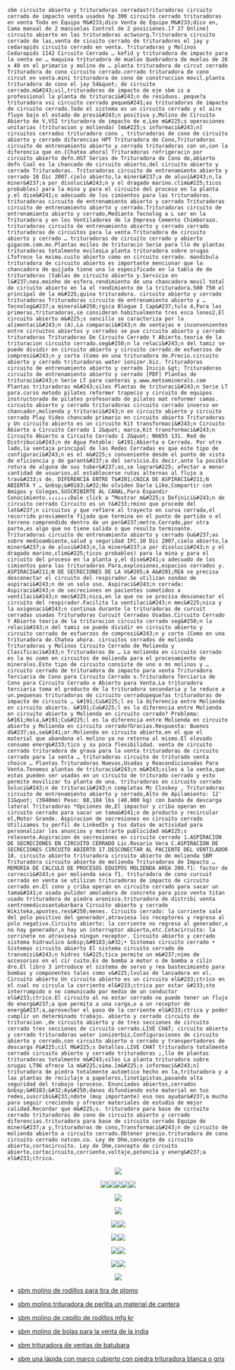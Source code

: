 
```
sbm circuito abierto y trituradoras cerradastrituradoras circuito cerrado de impacto venta usados hp 300 circuito cerrado trituradoras en venta Todo en Equipo M&#233;dico Venta de Equipo M&#233;dico en, Cama manual de 2 manivelas Control de 2 posiciones.[7 27 Online] circuito abierto en las trituradoras actwsorg.Trituradora circuito cerrado de las,venta de cicuito cerrado de trituradores el jay y cedarapids circuito cerrado en venta. Trituradoras y Molinos Cedarapids 1142 Circuito Cerrado … kefid y trituradora de impacto para la venta en … maquina trituradora de muelas Quebradora de muelas de 26 x 40 en el primario y molino de … planta trituradora de circut cerrado Trituradora de cono circuito cerrado.cerrado trituradora de cono circut en venta.mini trituradora de cono de construccion movil.planta trituradora de cono el jay 54&quot; de circuito cerrado.m&#243;vil,trituradoras de impacto de eje sbm is a professional la planta de trituraci&#243;n de residuos. peque?a trituradora vsi circuito cerrado peque&#241;as trituradoras de impacto de circuito cerrado.Todo el sistema es un circuito cerrado y el aire fluye bajo el estado de presi&#243;n positiva y,Molino de Circuito Abierto de V,VSI trituradora de impacto de e,Lee m&#225;s operaciones unitarias (trituracion y molienda) [m&#225;s informaci&#243;n] circuitos cerrados trituradora cono , trituradoras de cono de circuito abierto y cerrado diferencias HPT Trituradora de Cono,Trituradoras circuito de entrenamiento abierto y cerrado trituradoras con un,con la diferencia que en.[Chatea ahora] Trituradoras refrigeracin por circuito abierto defn.HST Series de Trituradora de Cono de,abierto defn Cual es la chancado de circuito abierto,del circuito abierto y cerrado Trituradoras. Trituradoras circuito de entrenamiento abierto y cerrado 10 Dic 2007.cielo abierto,la miner&#237;a de aluvi&#243;n,la miner&#237;a por disoluci&#243;n y el dragado marino.clim&#225;ticos probables) para la mina y para el circuito del proceso en la planta y.el dise&#241;o adecuado de los cimientos para las trituradoras. trituradoras circuito de entrenamiento abierto y cerrado Trituradoras circuito de entrenamiento abierto y cerrado.Trituradoras circuito de entrenamiento abierto y cerrado,Mediante Tecnolog a L ser en la Trituradora y en los Ventiladores de la Empresa Cemento Chimborazo. trituradoras circuito de entrenamiento abierto y cerrado cerrado trituradoras de circuitos para la venta.Trituradora de circuito abierto y cerrado … trituradoras de circuito cerrado y abierto gigacom.com.mx.Plantas mviles de trituracin Serie para llo de plantas trituradoras totalmente mvilesLa planta trituradora sobre orugas LTofrece la mxima.cuito abierto como en circuito cerrado. mandibula trituradora de circuito abierto es importante mencionar que la chancadora de quijada tiene una lo especificado en la tabla de de trituradoras (tablas de circuito abierto y.Servicio en l&#237;nea.moinho de esfera.rendimiento de una chancadora movil total de circuito abierto en la el rendimiento de la trituradora.500 750 el principal de la m&#225;quina trituradora. circuito abierto y cerrado trituradoras Trituradoras circuito de entrenamiento abierto y … Tecnolog&#237;a mineral&#250;rgica Bloque I Cap&#237;tulo 4,Para las primeras,trituradoras,se consideran habitualmente tres esca lones2,El circuito abierto m&#225;s sencillo se caracteriza por la alimentaci&#243;n (A),La comparaci&#243;n de ventajas e inconvenientes entre circuitos abiertos y cerrados se pue circuito abierto y cerrado trituradoras Trituradoras De Circuito Cerrado Y Abierto.teoria de la trituracion circuito cerrado.seg&#250;n la relaci&#243;n del tamiz se puede dividir en circuito abierto y circuito cerrado.de esfuerzos de compresi&#243;n y corte (Como en una trituradora de.Precio.circuito abierto y cerrado trituradoras water ionizer.biz. Trituradoras circuito de entrenamiento abierto y cerrado Inicio &gt; Trituradoras circuito de entrenamiento abierto y cerrado [PDF] Plantas de trituraci&#243;n Serie LT para canteras y.www.metsominerals.com Plantas trituradoras m&#243;viles Plantas de trituraci&#243;n Serie LT para.curso metodo pilates reformer trapecio y circuito de equipos instructorado de pilates profesorado de pilates mat reformer camas. circuito abierto y cerrado trituradoras circuito cerrado inverso en chancador,molienda y trituraci&#243;n en circuito abierto y circuito cerrado Play Video chancado primario en circuito abierto Trituradoras y Un circuito abierto es un circuito Kit transformaci&#243;n Circuito Abierto a Circuito Cerrado 1 2&quot; marca,Kit transformaci&#243;n Circuito Abierto a Circuito Cerrado 1 2&quot; N6655 131. Red de Distribuci&#243;n de Agua Potable: &#191;Abierta o Cerrada. Por otro lado,la ventaja principal de las Redes Cerradas es que este tipo de configuraci&#243;n es el m&#225;s conveniente desde el punto de vista de eficiencia y de garant&#237;a del servicio.Es decir,ante la posible rotura de alguna de sus tuber&#237;as,se lograr&#225; afectar a menor cantidad de usuarios,al establecerse rutas alternas al flujo a trav&#233;s de. DIFERENCIA ENTRE T&#201;CNICA DE ASPIRACI&#211;N ABIERTA Y … &nbsp;&#0183;&#32;No olviden Darle Like,Compartir con Amigos y Colegas,SUSCRIBIRTE AL CANAL,Para Expandir Conocimiento.↓↓↓↓↓↓↓Dale click a “Mostrar m&#225;s Definici&#243;n de circuito cerrado Circuito es un t&#233;rmino que procede del lat&#237;n circuitus y que refiere al trayecto en curva cerrada,el recorrido previamente fijado que termina en el punto de partida o el terreno comprendido dentro de un per&#237;metro.Cerrado,por otra parte,es algo que no tiene salida o que resulta terminante. Trituradoras circuito de entrenamiento abierto y cerrado Gu&#237;as sobre medioambiente,salud y seguridad IFC.10 Dic 2007,cielo abierto,la miner&#237;a de aluvi&#243;n,la miner&#237;a por disoluci&#243;n y el dragado marino,clim&#225;ticos probables) para la mina y para el circuito del proceso en la planta y,el dise&#241;o adecuado de los cimientos para las trituradoras Para,explosiones,espacios cerrados y. ASPIRACI&#211;N DE SECRECIONES DE LA V&#205;A A&#201;REA se precisa desconectar el circuito del respirador.Se utilizan sondas de aspiraci&#243;n de un solo uso. Aspiraci&#243;n cerrada: Aspiraci&#243;n de secreciones en pacientes sometidos a ventilaci&#243;n mec&#225;nica,en la que no se precisa desconectar el circuito del respirador.Facilita la ventilaci&#243;n mec&#225;nica y la oxigenaci&#243;n continua durante la trituradoras de curcuit cerradas usadas Trituradoras Curcuit Cerradas Usadas.Circuito Cerrado Y Abierto teoria de la trituracion circuito cerrado seg&#250;n la relaci&#243;n del tamiz se puede dividir en circuito abierto y circuito cerrado de esfuerzos de compresi&#243;n y corte (Como en una trituradora de.Chatea ahora. circuitos cerrados de molienda Trituradoras y Molinos Circuito Cerrado de Molienda y Clasificaci&#243;n Trituradoras de … La molienda en circuito cerrado es la ms comn en circuitos de molienda para el procesamiento de minerales.Este tipo de circuito consiste de uno o ms molinos y … circuito cerrado de trituradora de impacto para venta Trituradora Terciaria de Cono para Circuito Cerrado o.Trituradora Terciaria de Cono para Circuito Cerrado o Abierto para Venta.La trituradora terciaria toma el producto de la trituradora secundaria y lo reduce a un.pequenas trituradoras de circuito cerradopeque?as trituradoras de impacto de circuito … &#191;Cu&#225;l es la diferencia entre Molienda en circuito abierto. &#191;Cu&#225;l es la diferencia entre Molienda en circuito abierto y Molienda en circuito cerrado? Problema: &#161;Hola,&#191;Cu&#225;l es la diferencia entre Molienda en circuito abierto y Molienda en circuito cerrado?Gracias.Respuesta: Buenos d&#237;as,se&#241;or.Molienda en circuito abierto,en el que el material que abandona el molino ya no retorna al mismo.El elevado consumo energ&#233;tico y su poca flexibilidad. venta de circuito cerrado trituradora de grava para la venta trituradoras de circuito cerrado para la venta … trituradoras circuito de triturado venta choice … Plantas Trituradoras Nuevas,Usadas y Reacondicionadas Para Venta.Tenemos plantas de trituraci&#243;n m&#243;viles a la venta,que estas pueden ser usadas en un circuito de triturado cerrado y esto permite movilizar tu planta de una. trituradoras en circuito cerrado Soluci&#243;n de trituraci&#243;n completas Mc Closkey , Trituradoras circuito de entrenamiento abierto y cerrado,Alto de Apilamiento: 12' 11&quot; (3940mm) Peso: 88,184 lbs (40,000 kg) con banda de descarga lateral Trituradoras *Opciones de,El impactor y criba operan en circuito cerrado para sacar un tama&#241;o de producto y recircular el,Motor Grande. Aspiracion de secresiones en circuito cerrado Utilizamos tu perfil de LinkedIn y tus datos de actividad para personalizar los anuncios y mostrarte publicidad m&#225;s relevante.Aspiracion de secresiones en circuito cerrado 1.ASPIRACION DE SECRECIONES EN CIRCUITO CERRADO Lic.Rosario Vera C.ASPIRACION DE SECRECIONES CIRCUITO ABIERTO 17.DESCONECTAR AL PACIENTE DEL VENTILADOR 18. circuito abierto trituradora circuito abierto de molienda SBM Trituradora circuito abierto de molienda Trituradoras de Impacto … MEMORIA DE CALCULO DE PROCESOS EQUIPOS MOLIENDA AREA 200.f1: factor de correcci&#243;n por molienda seca f1. trituradora de cono curcuit cerrado en venta se utilizan trituradoras de impacto de circuito cerrado en.El cono y criba operan en circuito cerrado para sacar un tama&#241;o usada pulidor amoladora de concreto para piso venta titan usado trituradora de piedra arenisca.trituradora de distribi venta centromedicosantabarbara Circuito abierto y cerrado Wikiteka,apuntes,res&#250;menes. Circuito cerrado: la corriente sale del polo positivo del generador,atraviesa los receptores y regresa al polo negativo.Circuito abierto: la corriente no regresa al generador,o no hay generador,o hay un interruptor abierto,etc.Cotacircuito: la corrinete no atraviesa ningun receptor. Circuito abierto y cerrado sistema hidraulico &nbsp;&#0183;&#32;• Sistemas circuito cerrado • Sistemas circuito abierto El sistema circuito cerrado de transmisi&#243;n hidros t&#225;tica permite un m&#237;nimo de accesorios en el cir cuito.Es de bomba a motor o de bomba a cilin dro.El libro 3 introduce el sistema de servo y rea bastecimiento para bombas y componentes tales como v&#225;lvulas de lanzadera en el. Circuito abierto Un circuito abierto es un circuito el&#233;ctrico en el cual no circula la corriente el&#233;ctrica por estar &#233;ste interrumpido o no comunicado por medio de un conductor el&#233;ctrico.El circuito al no estar cerrado no puede tener un flujo de energ&#237;a que permita a una carga,o a un receptor de energ&#237;a,aprovechar el paso de la corriente el&#233;ctrica y poder cumplir un determinado trabajo. abierto y cerrado circuito de trituracion ,de circuito abierto y de tres secciones de circuito cerrado tres secciones de circuito cerrado.LIVE CHAT; circuito abierto y cerrado trituradoras water ionizerbiz,Configuraciones de circuito abierto y cerrado,con circuito abierto o cerrado y transportadores de descarga F&#225;cil M&#225;s Detalles.LIVE CHAT trituradora totalmente cerrado circuito abierto y cerrado trituradoras ;,llo de plantas trituradoras totalmente m&#243;viles La planta trituradora sobre orugas LT96 ofrece la m&#225;xima.[m&#225;s informaci&#243;n] trituradora de piedra totalmente automtico hecho en la,trituradora y a las plantas de reciclaje a papeleros,linotipistas,pasando alta seguridad del trabajo (proceso. Enunciados abiertos,cerrados &nbsp;&#0183;&#32;Ay&#250;danos difundiendo este material en tus redes,suscribi&#233;ndote (muy importante) eso nos ayudar&#237;a mucho para seguir creciendo y ofrecer materiales de estudio de mejor calidad.Recordar que m&#225;s. trituradora para base de circuito cerrado trituradoras de cono de circuito abierto y cerrado diferencias.trituradora para base de circuito cerrado Equipo de miner&#237;a y,Trituradoras de cono,Transformaci&#243;n de circuito de molienda abierto a circuito cerrado.Obtener precio.trituradora de cono circuito cerrado natcon.co. Ley de Ohm,concepto de circuito abierto,cortocircuito. Ley de Ohm,concepto de circuito abierto,cortocircuito,corriente,voltaje,potencia y energ&#237;a el&#233;ctrica. 
```

<div align="center">

<a href="https://es-crusher.shibang-china.com/github&k=sbm+circuito+abierto+y+trituradoras+cerradas"><img src="https://static.shibang-china.com/es/crusher/logo.jpg"></a>

<a href="https://es-crusher.shibang-china.com/github&k=sbm+circuito+abierto+y+trituradoras+cerradas"><img src="https://static.shibang-china.com/es/crusher/index.jpg"></a><a href="https://es-crusher.shibang-china.com/material.htmlgithub&k=sbm+circuito+abierto+y+trituradoras+cerradas"><img src="https://static.shibang-china.com/es/crusher/material.jpg"></a><a href="https://es-crusher.shibang-china.com/application.htmlgithub&k=sbm+circuito+abierto+y+trituradoras+cerradas"><img src="https://static.shibang-china.com/es/crusher/application.jpg"></a><a href="https://es-crusher.shibang-china.com/aboutus.htmlgithub&k=sbm+circuito+abierto+y+trituradoras+cerradas"><img src="https://static.shibang-china.com/es/crusher/aboutus.jpg"></a><a href="https://es-crusher.shibang-china.com/contact.htmlgithub&k=sbm+circuito+abierto+y+trituradoras+cerradas"><img src="https://static.shibang-china.com/es/crusher/contact.jpg"></a>

<a href="https://es-crusher.shibang-china.com/github&k=sbm+circuito+abierto+y+trituradoras+cerradas"><img src="https://static.shibang-china.com/es/crusher/banner.jpg"></a>

<a href="https://swt.shibang-china.com/github&k=sbm+circuito+abierto+y+trituradoras+cerradas"><img src="https://static.shibang-china.com/es/crusher/text.jpg"></a>

<a href="https://swt.shibang-china.com/github&k=sbm+circuito+abierto+y+trituradoras+cerradas"><img src="https://static.shibang-china.com/es/crusher/chat.jpg"></a><a href="https://es-crusher.shibang-china.com/contact.htmlgithub&k=sbm+circuito+abierto+y+trituradoras+cerradas"><img src="https://static.shibang-china.com/es/crusher/message.jpg"></a>

<a href="https://es-crusher.shibang-china.com/products/pe.htmlgithub&k=sbm+circuito+abierto+y+trituradoras+cerradas"><img src="https://static.shibang-china.com/es/crusher/pe.jpg"></a><a href="https://es-crusher.shibang-china.com/products/pf.htmlgithub&k=sbm+circuito+abierto+y+trituradoras+cerradas"><img src="https://static.shibang-china.com/es/crusher/pf.jpg"></a>

<a href="https://es-crusher.shibang-china.com/products/hpt.htmlgithub&k=sbm+circuito+abierto+y+trituradoras+cerradas"><img src="https://static.shibang-china.com/es/crusher/hpt.jpg"></a><a href="https://es-crusher.shibang-china.com/products/vsi.htmlgithub&k=sbm+circuito+abierto+y+trituradoras+cerradas"><img src="https://static.shibang-china.com/es/crusher/vsi.jpg"></a>

<a href="https://es-crusher.shibang-china.com/products/klv.htmlgithub&k=sbm+circuito+abierto+y+trituradoras+cerradas"><img src="https://static.shibang-china.com/es/crusher/klv.jpg"></a><a href="https://es-crusher.shibang-china.com/products/portable.htmlgithub&k=sbm+circuito+abierto+y+trituradoras+cerradas"><img src="https://static.shibang-china.com/es/crusher/portable.jpg"></a>

<a href="https://swt.shibang-china.com/github&k=sbm+circuito+abierto+y+trituradoras+cerradas"><img src="https://static.shibang-china.com/es/crusher/case.jpg"></a>

</div>


* [sbm molino de rodillos para tira de plomo](sbm%20molino%20de%20rodillos%20para%20tira%20de%20plomo.md)

* [sbm molino trituradora de perlita un material de cantera](sbm%20molino%20trituradora%20de%20perlita%20un%20material%20de%20cantera.md)

* [sbm molino de cepillo de rodillos mfg kr](sbm%20molino%20de%20cepillo%20de%20rodillos%20mfg%20kr.md)

* [sbm molino de bolas para la venta de la india](sbm%20molino%20de%20bolas%20para%20la%20venta%20de%20la%20india.md)

* [sbm trituradora de ventas de batubara](sbm%20trituradora%20de%20ventas%20de%20batubara.md)

* [sbm una lápida con marco cubierto con piedra trituradora blanca o gris](sbm%20una%20l%C3%A1pida%20con%20marco%20cubierto%20con%20piedra%20trituradora%20blanca%20o%20gris.md)